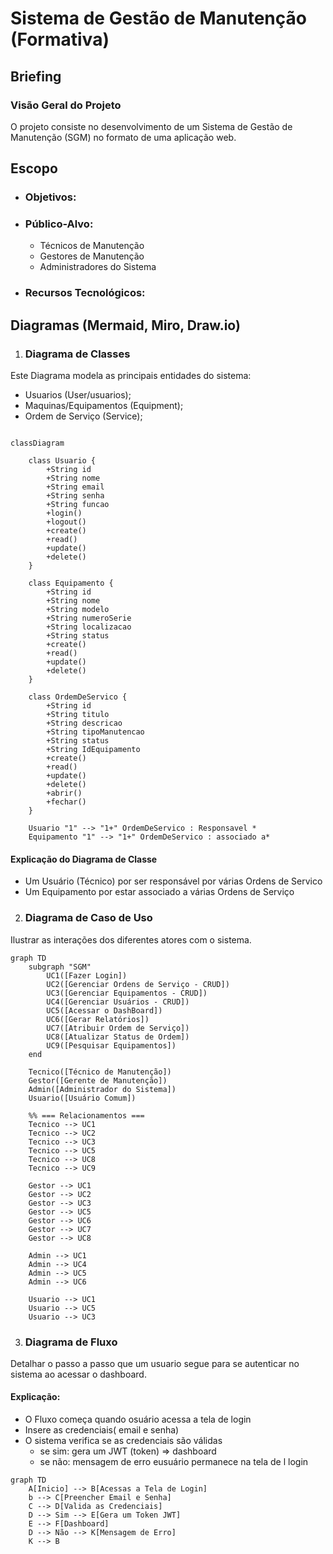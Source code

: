 # Sistema de Gestão de Manutenção (Formativa)

## Briefing

### Visão Geral do Projeto
O projeto consiste no desenvolvimento de um Sistema de Gestão de Manutenção (SGM) no formato de uma aplicação web.

## Escopo

- ### Objetivos:

- ### Público-Alvo:
    - Técnicos de Manutenção
    - Gestores de Manutenção
    - Administradores do Sistema

- ### Recursos Tecnológicos:

## Diagramas (Mermaid, Miro, Draw.io)

1. ### Diagrama de Classes
Este Diagrama modela as principais entidades do sistema:
- Usuarios (User/usuarios);
- Maquinas/Equipamentos (Equipment);
- Ordem de Serviço (Service);


```mermaid

classDiagram

    class Usuario {
        +String id
        +String nome
        +String email
        +String senha
        +String funcao
        +login()
        +logout()
        +create()
        +read()
        +update()
        +delete()
    }

    class Equipamento {
        +String id
        +String nome
        +String modelo
        +String numeroSerie
        +String localizacao
        +String status
        +create()
        +read()
        +update()
        +delete()
    }

    class OrdemDeServico {
        +String id
        +String titulo
        +String descricao
        +String tipoManutencao
        +String status
        +String IdEquipamento
        +create()
        +read()
        +update()
        +delete()
        +abrir()
        +fechar()
    }

    Usuario "1" --> "1+" OrdemDeServico : Responsavel *
    Equipamento "1" --> "1+" OrdemDeServico : associado a*
```
 #### Explicação do Diagrama de Classe
 - Um Usuário (Técnico) por ser responsável por várias Ordens de Servico
 - Um Equipamento por estar associado a várias Ordens de Serviço

 2. ### Diagrama de Caso de Uso
 Ilustrar as interações dos diferentes atores com o sistema. 



```mermaid
graph TD
    subgraph "SGM"
        UC1([Fazer Login])
        UC2([Gerenciar Ordens de Serviço - CRUD])
        UC3([Gerenciar Equipamentos - CRUD])
        UC4([Gerenciar Usuários - CRUD])
        UC5([Acessar o DashBoard])
        UC6([Gerar Relatórios])
        UC7([Atribuir Ordem de Serviço])
        UC8([Atualizar Status de Ordem])
        UC9([Pesquisar Equipamentos])
    end

    Tecnico([Técnico de Manutenção])
    Gestor([Gerente de Manutenção])
    Admin([Administrador do Sistema])
    Usuario([Usuário Comum])

    %% === Relacionamentos ===
    Tecnico --> UC1
    Tecnico --> UC2
    Tecnico --> UC3
    Tecnico --> UC5
    Tecnico --> UC8
    Tecnico --> UC9

    Gestor --> UC1
    Gestor --> UC2
    Gestor --> UC3
    Gestor --> UC5
    Gestor --> UC6
    Gestor --> UC7
    Gestor --> UC8

    Admin --> UC1
    Admin --> UC4
    Admin --> UC5
    Admin --> UC6

    Usuario --> UC1
    Usuario --> UC5
    Usuario --> UC3
```

3. ### Diagrama de Fluxo 
Detalhar o passo a passo que um usuario segue para se autenticar no sistema ao acessar o dashboard.

#### Explicação:
- O Fluxo começa quando osuário acessa a tela de login
- Insere as credenciais( email e senha)
- O sistema verifica se as credenciais são válidas
    - se sim: gera um JWT (token) => dashboard
    - se não: mensagem de erro eusuário permanece na tela de l
    login

```mermaid
graph TD
    A[Inicio] --> B[Acessas a Tela de Login]
    b --> C[Preencher Email e Senha]
    C --> D[Valida as Credenciais]
    D --> Sim --> E[Gera um Token JWT]
    E --> F[Dashboard]
    D --> Não --> K[Mensagem de Erro]
    K --> B